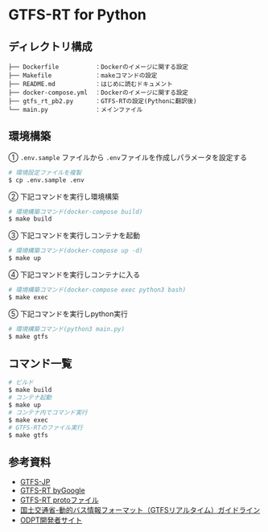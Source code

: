 # GTFS-RT for Python

## ディレクトリ構成

```text
├── Dockerfile          ：Dockerのイメージに関する設定
├── Makefile            ：makeコマンドの設定
├── README.md           ：はじめに読むドキュメント
├── docker-compose.yml  ：Dockerのイメージに関する設定
├── gtfs_rt_pb2.py      ：GTFS-RTの設定(Pythonに翻訳後)
└── main.py             ：メインファイル
```

## 環境構築

① `.env.sample` ファイルから `.env`ファイルを作成しパラメータを設定する

```bash
# 環境設定ファイルを複製
$ cp .env.sample .env
```

② 下記コマンドを実行し環境構築

```bash
# 環境構築コマンド(docker-compose build)
$ make build
```

③ 下記コマンドを実行しコンテナを起動

```bash
# 環境構築コマンド(docker-compose up -d)
$ make up
```

④ 下記コマンドを実行しコンテナに入る

```bash
# 環境構築コマンド(docker-compose exec python3 bash)
$ make exec
```

⑤ 下記コマンドを実行しpython実行

```bash
# 環境構築コマンド(python3 main.py)
$ make gtfs
```

## コマンド一覧

```bash
# ビルド
$ make build
# コンテナ起動
$ make up
# コンテナ内でコマンド実行
$ make exec
# GTFS-RTのファイル実行
$ make gtfs
```

## 参考資料

- [GTFS-JP](https://www.gtfs.jp/)
- [GTFS-RT byGoogle](https://developers.google.com/transit/gtfs-realtime?hl=ja)
- [GTFS-RT protoファイル](https://developers.google.com/transit/gtfs-realtime/gtfs-realtime.proto)
- [国土交通省-動的バス情報フォーマット（GTFSリアルタイム）ガイドライン](https://www.mlit.go.jp/common/001283242.pdf)
- [ODPT開発者サイト](https://developer-dc.odpt.org/ja/info)
